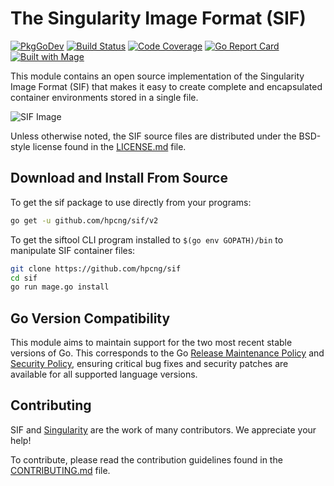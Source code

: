 # The Singularity Image Format (SIF)

[![PkgGoDev](https://pkg.go.dev/badge/github.com/hpcng/sif?status.svg)](https://pkg.go.dev/github.com/hpcng/sif/v2)
[![Build Status](https://circleci.com/gh/hpcng/sif.svg?style=shield)](https://circleci.com/gh/hpcng/workflows/sif)
[![Code Coverage](https://codecov.io/gh/hpcng/sif/branch/master/graph/badge.svg)](https://codecov.io/gh/hpcng/sif)
[![Go Report Card](https://goreportcard.com/badge/github.com/hpcng/sif)](https://goreportcard.com/report/github.com/hpcng/sif)
[![Built with Mage](https://magefile.org/badge.svg)](https://magefile.org)

This module contains an open source implementation of the Singularity Image Format (SIF) that makes it easy to create complete and encapsulated container environments stored in a single file.

![SIF Image](doc/sif.png)

Unless otherwise noted, the SIF source files are distributed under the BSD-style license found in the [LICENSE.md](LICENSE.md) file.

## Download and Install From Source

To get the sif package to use directly from your programs:

```sh
go get -u github.com/hpcng/sif/v2
```

To get the siftool CLI program installed to `$(go env GOPATH)/bin` to manipulate SIF container files:

```sh
git clone https://github.com/hpcng/sif
cd sif
go run mage.go install
```

## Go Version Compatibility

This module aims to maintain support for the two most recent stable versions of Go. This corresponds to the Go [Release Maintenance Policy](https://github.com/golang/go/wiki/Go-Release-Cycle#release-maintenance) and [Security Policy](https://golang.org/security), ensuring critical bug fixes and security patches are available for all supported language versions.

## Contributing

SIF and [Singularity](https://github.com/hpcng/singularity) are the work of many contributors. We appreciate your help!

To contribute, please read the contribution guidelines found in the [CONTRIBUTING.md](CONTRIBUTING.md) file.
